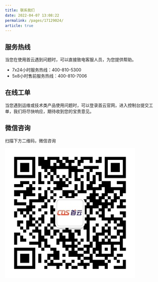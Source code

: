 ```yaml
---
title: 联系我们
date: 2022-04-07 13:08:22
permalink: /pages/17129024/
article: true
---
```


## 服务热线

当您在使用首云遇到问题时，可以直接致电客服人员，为您提供帮助。

- 7x24小时服务热线：400-810-5300
- 5x8小时售前服务热线：400-810-7006

## 在线工单

当您遇到运维或技术类产品使用问题时，可以登录首云官网，进入控制台提交工单，我们将尽快响应，期待收到您的宝贵意见。

## 微信咨询

扫描下方二维码，微信咨询

![contactus](./pics/contactus.jpg)